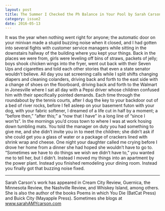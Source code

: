 ```yaml
---
layout: post
title: The Summer I Checked the Ph Balance in Your Pool by Sarah Carson
category: issue2
date: 2016-05-13
---
```


It was the year when nothing went right for anyone; the automatic door on your minivan made a stupid buzzing noise when it closed, and I had gotten into several fights with customer service managers while sitting in the downstairs hallway of the building where you kept your things. Back in the places we were from, girls were leveling off bins of straws, packets of jelly; boys shook chicken wings into the fryer, went out back with their Seven Ups and cigarettes and told each other stories that even a state senator wouldn’t believe. All day you sat screening calls while I split shifts changing diapers and cleaning colanders, driving back and forth to the east side with a change of shoes on the floorboard, driving back and forth to the Walmart in Jonesville where I sat all day with a Pepsi driver whose children confused him with their specifically pointed demands. Each time through the roundabout by the tennis courts, after I dug the key to your backdoor out of a bed of river rocks, before I fell asleep on your basement futon with your dog, with your fabric softener, I dreamed of a life cut in half by a moment; a “before then,” “after this;” a “now that I have” in a long line of “since I won’ts”. In the mornings you’d cross town to where I was at work hosing down tumbling mats. You told the manager on duty you had something to give me, and she didn’t invite you in to meet the children; she didn’t ask if she could get you a glass of water or a package of crackers lined with shrink wrap and cheese. One night your daughter called me crying before I drove her home from a dinner she had hoped she wouldn’t have to go to. “Sometimes we have to do things we wish we didn’t have to,” you wanted me to tell her, but I didn’t. Instead I moved my things into an apartment by the power plant. Instead you finished remodeling your dining room. Instead you finally got that buzzing noise fixed. 

___

Sarah Carson's work has appeared in Cream City Review, Guernica, the Minnesota Review, the Nashville Review, and Whiskey Island, among others. She is also the author of the books Poems in which You Die (BatCat Press) and Buick City (Mayapple Press). Sometimes she blogs at www.sarahAMYcarson.com
